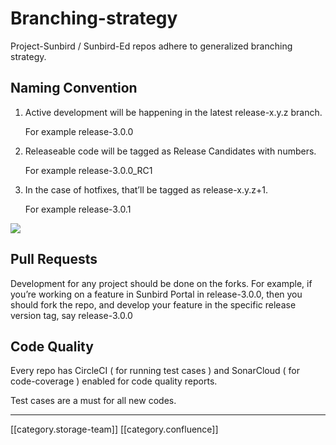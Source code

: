 # Branching-strategy

Project-Sunbird / Sunbird-Ed repos adhere to generalized branching strategy.

## Naming Convention

1.  Active development will be happening in the latest release-x.y.z branch.

    For example release-3.0.0
2.  Releaseable code will be tagged as Release Candidates with numbers.

    For example release-3.0.0\_RC1
3.  In the case of hotfixes, that’ll be tagged as release-x.y.z+1.

    For example release-3.0.1

![](../../../../.gitbook/assets/3D-JPnaVJWUYBf1JVkJkC-cK\_hHqUnBZwq42\_6LpUxnaD4aTnTtBKqqKat09OA9QcaD9QL9Lj3Br3gWlVxrQHK0uMcINFHVC6jYusABAHJ3DSak0UzjJF3JF7y2Mc1dwsbLZHRhVLpA)

## Pull Requests

Development for any project should be done on the forks. For example, if you’re working on a feature in Sunbird Portal in release-3.0.0, then you should fork the repo, and develop your feature in the specific release version tag, say release-3.0.0

## Code Quality

Every repo has CircleCI ( for running test cases ) and SonarCloud ( for code-coverage ) enabled for code quality reports.

Test cases are a must for all new codes.

***

\[\[category.storage-team]] \[\[category.confluence]]
